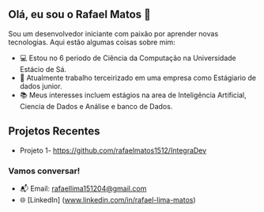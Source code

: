 ## Olá, eu sou o Rafael Matos 👋

Sou um desenvolvedor iniciante com paixão por aprender novas tecnologias. Aqui estão algumas coisas sobre mim:

- 💻 Estou no 6 periodo de Ciência da Computação na Universidade Estácio de Sá.
- 💼 Atualmente trabalho terceirizado em uma empresa como Estágiario de dados junior.
- 📚 Meus interesses incluem estágios na area de Inteligência Artificial, Ciencia de Dados e Análise e banco de Dados.

## Projetos Recentes

- Projeto 1- https://github.com/rafaelmatos1512/IntegraDev 

### Vamos conversar!
- 📬 Email: rafaellima151204@gmail.com 
- 🌐 [LinkedIn] (www.linkedin.com/in/rafael-lima-matos)


<!---
rafaelmatos1512/rafaelmatos1512 is a ✨ special ✨ repository because its `README.md` (this file) appears on your GitHub profile.
You can click the Preview link to take a look at your changes.
--->
